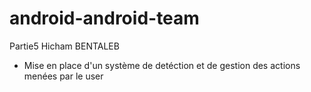 # android-android-team
Partie5 Hicham BENTALEB
- Mise en place d'un système de detéction et de gestion des actions menées par le user